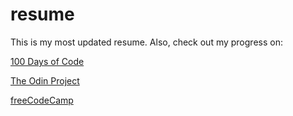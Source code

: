 # resume
This is my most updated resume. Also, check out my progress on:

[100 Days of Code](https://github.com/xiaozhong21/100-days-of-code/blob/main/log.md)

[The Odin Project](https://gist.github.com/xiaozhong21/b1bd68fd6f08863466712c6d0c86accc)

[freeCodeCamp](https://www.freecodecamp.org/xzhong21)


